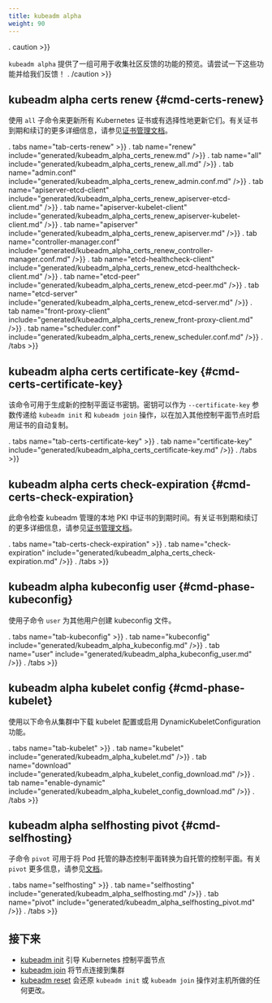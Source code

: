 ```yaml
---
title: kubeadm alpha
weight: 90
---
```

<!--
---
reviewers:
- mikedanese
- luxas
- jbeda
title: kubeadm alpha
weight: 90
---
-->

. caution >}}
<!--
`kubeadm alpha` provides a preview of a set of features made available for gathering feedback
 from the community. Please try it out and give us feedback!
 -->
 `kubeadm alpha` 提供了一组可用于收集社区反馈的功能的预览。请尝试一下这些功能并给我们反馈！
. /caution >}}

## kubeadm alpha certs renew {#cmd-certs-renew}

<!--
You can renew all Kubernetes certificates using the `all` subcommand or renew them selectively.
For more details about certificate expiration and renewal see the [certificate management documentation](/docs/tasks/administer-cluster/kubeadm/kubeadm-certs/).
-->
使用 `all` 子命令来更新所有 Kubernetes 证书或有选择性地更新它们。有关证书到期和续订的更多详细信息，请参见[证书管理文档](/docs/tasks/administer-cluster/kubeadm/kubeadm-certs/)。

. tabs name="tab-certs-renew" >}}
. tab name="renew" include="generated/kubeadm_alpha_certs_renew.md" />}}
. tab name="all" include="generated/kubeadm_alpha_certs_renew_all.md" />}}
. tab name="admin.conf" include="generated/kubeadm_alpha_certs_renew_admin.conf.md" />}}
. tab name="apiserver-etcd-client" include="generated/kubeadm_alpha_certs_renew_apiserver-etcd-client.md" />}}
. tab name="apiserver-kubelet-client" include="generated/kubeadm_alpha_certs_renew_apiserver-kubelet-client.md" />}}
. tab name="apiserver" include="generated/kubeadm_alpha_certs_renew_apiserver.md" />}}
. tab name="controller-manager.conf" include="generated/kubeadm_alpha_certs_renew_controller-manager.conf.md" />}}
. tab name="etcd-healthcheck-client" include="generated/kubeadm_alpha_certs_renew_etcd-healthcheck-client.md" />}}
. tab name="etcd-peer" include="generated/kubeadm_alpha_certs_renew_etcd-peer.md" />}}
. tab name="etcd-server" include="generated/kubeadm_alpha_certs_renew_etcd-server.md" />}}
. tab name="front-proxy-client" include="generated/kubeadm_alpha_certs_renew_front-proxy-client.md" />}}
. tab name="scheduler.conf" include="generated/kubeadm_alpha_certs_renew_scheduler.conf.md" />}}
. /tabs >}}

## kubeadm alpha certs certificate-key {#cmd-certs-certificate-key}

<!--
This command can be used to generate a new control-plane certificate key.
The key can be passed as `--certificate-key` to `kubeadm init` and `kubeadm join`
to enable the automatic copy of certificates when joining additional control-plane nodes.
-->
该命令可用于生成新的控制平面证书密钥。密钥可以作为 `--certificate-key` 参数传递给 `kubeadm init` 和 `kubeadm join` 操作，以在加入其他控制平面节点时启用证书的自动复制。

. tabs name="tab-certs-certificate-key" >}}
. tab name="certificate-key" include="generated/kubeadm_alpha_certs_certificate-key.md" />}}
. /tabs >}}

## kubeadm alpha certs check-expiration {#cmd-certs-check-expiration}

<!--
This command checks expiration for the certificates in the local PKI managed by kubeadm.
For more details about certificate expiration and renewal see the [certificate management documentation](/docs/tasks/administer-cluster/kubeadm/kubeadm-certs/).
-->
此命令检查 kubeadm 管理的本地 PKI 中证书的到期时间。有关证书到期和续订的更多详细信息，请参见[证书管理文档](/docs/tasks/administer-cluster/kubeadm/kubeadm-certs/)。

. tabs name="tab-certs-check-expiration" >}}
. tab name="check-expiration" include="generated/kubeadm_alpha_certs_check-expiration.md" />}}
. /tabs >}}

## kubeadm alpha kubeconfig user {#cmd-phase-kubeconfig}

<!--
The `user` subcommand can be used for the creation of kubeconfig files for additional users.
-->
使用子命令 `user` 为其他用户创建 kubeconfig 文件。

. tabs name="tab-kubeconfig" >}}
. tab name="kubeconfig" include="generated/kubeadm_alpha_kubeconfig.md" />}}
. tab name="user" include="generated/kubeadm_alpha_kubeconfig_user.md" />}}
. /tabs >}}

## kubeadm alpha kubelet config {#cmd-phase-kubelet}

<!--
Use the following commands to either download the kubelet configuration from the cluster or
to enable the DynamicKubeletConfiguration feature.
-->
使用以下命令从集群中下载 kubelet 配置或启用 DynamicKubeletConfiguration 功能。

. tabs name="tab-kubelet" >}}
. tab name="kubelet" include="generated/kubeadm_alpha_kubelet.md" />}}
. tab name="download" include="generated/kubeadm_alpha_kubelet_config_download.md" />}}
. tab name="enable-dynamic" include="generated/kubeadm_alpha_kubelet_config_download.md" />}}
. /tabs >}}


## kubeadm alpha selfhosting pivot {#cmd-selfhosting}

<!--
The subcommand `pivot` can be used to convert a static Pod-hosted control plane into a self-hosted one.
-->
子命令 `pivot` 可用于将 Pod 托管的静态控制平面转换为自托管的控制平面。有关 `pivot` 更多信息，请参见[文档](/docs/setup/production-environment/tools/kubeadm/self-hosting/)。

<!--
[Documentation](/docs/setup/production-environment/tools/kubeadm/self-hosting/)
-->


. tabs name="selfhosting" >}}
. tab name="selfhosting" include="generated/kubeadm_alpha_selfhosting.md" />}}
. tab name="pivot" include="generated/kubeadm_alpha_selfhosting_pivot.md" />}}
. /tabs >}}


<!--
## What's next
-->
## 接下来
<!--
* [kubeadm init](/docs/reference/setup-tools/kubeadm/kubeadm-init/) to bootstrap a Kubernetes control-plane node
* [kubeadm join](/docs/reference/setup-tools/kubeadm/kubeadm-join/) to connect a node to the cluster
* [kubeadm reset](/docs/reference/setup-tools/kubeadm/kubeadm-reset/) to revert any changes made to this host by `kubeadm init` or `kubeadm join`
-->
* [kubeadm init](/docs/reference/setup-tools/kubeadm/kubeadm-init/) 引导 Kubernetes 控制平面节点
* [kubeadm join](/docs/reference/setup-tools/kubeadm/kubeadm-join/) 将节点连接到集群
* [kubeadm reset](/docs/reference/setup-tools/kubeadm/kubeadm-reset/) 会还原 `kubeadm init` 或 `kubeadm join` 操作对主机所做的任何更改。
